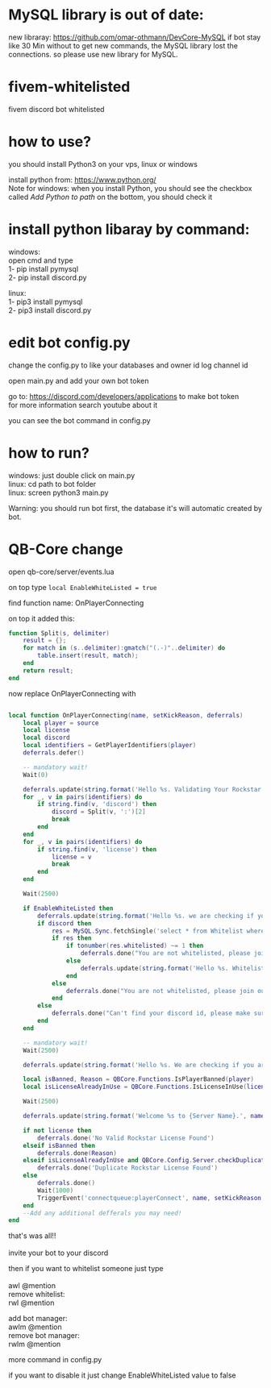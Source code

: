 # MySQL library is out of date:
new libraray: https://github.com/omar-othmann/DevCore-MySQL
if bot stay like 30 Min without to get new commands, the MySQL library lost the connections. so please use new library for MySQL.

# fivem-whitelisted
fivem discord bot whitelisted


# how to use?
you should install Python3 on your vps, linux or windows

install python from: https://www.python.org/<br />
Note for windows: when you install Python, you should see the checkbox called *Add Python to path* on the bottom, you should check it<br />

# install python libaray by command:
windows:<br />
open cmd and type<br />
1- pip install pymysql<br />
2- pip install discord.py<br />


linux: <br />
1- pip3 install pymysql<br />
2- pip3 install discord.py<br />

# edit bot config.py
change the config.py to like your databases and owner id log channel id<br />

open main.py and add your own bot token <br />

go to: https://discord.com/developers/applications to make bot token<br /> for more information search youtube about it<br />

you can see the bot command in config.py<br />

# how to run?
windows: just double click on main.py<br />
linux: cd path to bot folder<br />
linux: screen python3 main.py<br />

Warning: you should run bot first, the database it's will automatic created by bot.<br />
# QB-Core change
open qb-core/server/events.lua

on top type ```local EnableWhiteListed = true```

find function name: OnPlayerConnecting

on top it added this: 

```lua
function Split(s, delimiter)
    result = {};
    for match in (s..delimiter):gmatch("(.-)"..delimiter) do
        table.insert(result, match);
    end
    return result;
end

```
now replace OnPlayerConnecting with
```lua

local function OnPlayerConnecting(name, setKickReason, deferrals)
    local player = source
    local license
    local discord
    local identifiers = GetPlayerIdentifiers(player)
    deferrals.defer()

    -- mandatory wait!
    Wait(0)

    deferrals.update(string.format('Hello %s. Validating Your Rockstar License', name))
    for _, v in pairs(identifiers) do
        if string.find(v, 'discord') then
            discord = Split(v, ':')[2]
            break
        end
    end
    for _, v in pairs(identifiers) do
        if string.find(v, 'license') then
            license = v
            break
        end
    end

    Wait(2500)

    if EnableWhiteListed then
        deferrals.update(string.format('Hello %s. we are checking if you are whitelisted.', name))
        if discord then
            res = MySQL.Sync.fetchSingle('select * from Whitelist where discord = ?', {discord})
            if res then
                if tonumber(res.whitelisted) ~= 1 then
                    deferrals.done("You are not whitelisted, please join our discord to get whitelist: https://discord.gg/FbVmdspcCP.")
                else
                    deferrals.update(string.format('Hello %s. Whitelist successfully.', name))
                end
            else
                deferrals.done("You are not whitelisted, please join our discord to get whitelist: https://discord.gg/FbVmdspcCP.")
            end
        else
            deferrals.done("Can't find your discord id, please make sure you have running discord then try connect again.")
        end
    end

    -- mandatory wait!
    Wait(2500)

    deferrals.update(string.format('Hello %s. We are checking if you are banned.', name))

    local isBanned, Reason = QBCore.Functions.IsPlayerBanned(player)
    local isLicenseAlreadyInUse = QBCore.Functions.IsLicenseInUse(license)

    Wait(2500)

    deferrals.update(string.format('Welcome %s to {Server Name}.', name))

    if not license then
        deferrals.done('No Valid Rockstar License Found')
    elseif isBanned then
        deferrals.done(Reason)
    elseif isLicenseAlreadyInUse and QBCore.Config.Server.checkDuplicateLicense then
        deferrals.done('Duplicate Rockstar License Found')
    else
        deferrals.done()
        Wait(1000)
        TriggerEvent('connectqueue:playerConnect', name, setKickReason, deferrals)
    end
    --Add any additional defferals you may need!
end

```

that's was all!!<br />
<br />
invite your bot to your discord<br />

then if you want to whitelist someone just type<br />
<br />
awl @mention<br />
remove whitelist:<br />
rwl @mention<br />

add bot manager:<br />
awlm @mention<br />
remove bot manager:<br />
rwlm @mention<br />

more command in config.py<br />

if you want to disable it just change EnableWhiteListed value to false

